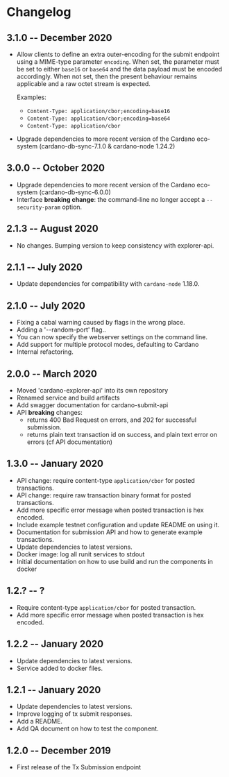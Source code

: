 # Changelog

## 3.1.0 -- December 2020

* Allow clients to define an extra outer-encoding for the submit endpoint using a MIME-type parameter `encoding`. 
  When set, the parameter must be set to either `base16` or `base64` and the data payload must be encoded accordingly. 
  When not set, then the present behaviour remains applicable and a raw octet stream is expected. 

  Examples:
  - `Content-Type: application/cbor;encoding=base16` 
  - `Content-Type: application/cbor;encoding=base64`
  - `Content-Type: application/cbor`

* Upgrade dependencies to more recent version of the Cardano eco-system (cardano-db-sync-7.1.0 & cardano-node 1.24.2)

## 3.0.0 -- October 2020

* Upgrade dependencies to more recent version of the Cardano eco-system (cardano-db-sync-6.0.0) 
* Interface **breaking change**: the command-line no longer accept a `--security-param` option.

## 2.1.3 -- August 2020

 * No changes. Bumping version to keep consistency with explorer-api.

## 2.1.1 -- July 2020

 * Update dependencies for compatibility with `cardano-node` 1.18.0.

## 2.1.0 -- July 2020

 * Fixing a cabal warning caused by flags in the wrong place.
 * Adding a '--random-port' flag..
 * You can now specify the webserver settings on the command line.
 * Add support for multiple protocol modes, defaulting to Cardano
 * Internal refactoring.

## 2.0.0 -- March 2020

* Moved 'cardano-explorer-api' into its own repository
* Renamed service and build artifacts
* Add swagger documentation for cardano-submit-api
* API **breaking** changes:
  * returns 400 Bad Request on errors, and 202 for successful submission.
  * returns plain text transaction id on success, and plain text error on errors (cf API documentation)

## 1.3.0 -- January 2020

* API change: require content-type `application/cbor` for posted transactions.
* API change: require raw transaction binary format for posted transactions.
* Add more specific error message when posted transaction is hex encoded.
* Include example testnet configuration and update README on using it.
* Documentation for submission API and how to generate example transactions.
* Update dependencies to latest versions.
* Docker image: log all runit services to stdout
* Initial documentation on how to use build and run the components in docker

## 1.2.? -- ?

* Require content-type `application/cbor` for posted transaction.
* Add more specific error message when posted transaction is hex encoded.

## 1.2.2 -- January 2020

* Update dependencies to latest versions.
* Service added to docker files.

## 1.2.1 -- January 2020

* Update dependencies to latest versions.
* Improve logging of tx submit responses.
* Add a README.
* Add QA document on how to test the component.

## 1.2.0 -- December 2019

* First release of the Tx Submission endpoint
